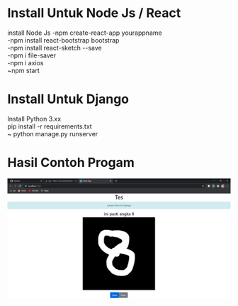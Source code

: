 # Install Untuk Node Js / React
install Node Js
-npm create-react-app yourappname \
-npm install react-bootstrap bootstrap \
-npm install react-sketch --save \
-npm i file-saver\
-npm i axios\
~npm start

# Install Untuk Django
Install Python 3.xx \
pip install -r requirements.txt \
~ python manage.py runserver


# Hasil Contoh Progam

![Screenshot](Untitled.png)
